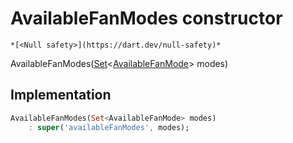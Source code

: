 


# AvailableFanModes constructor




    *[<Null safety>](https://dart.dev/null-safety)*



AvailableFanModes([Set](https://api.flutter.dev/flutter/dart-core/Set-class.html)&lt;[AvailableFanMode](../../yonomi-sdk/AvailableFanMode.md)> modes)





## Implementation

```dart
AvailableFanModes(Set<AvailableFanMode> modes)
    : super('availableFanModes', modes);
```







